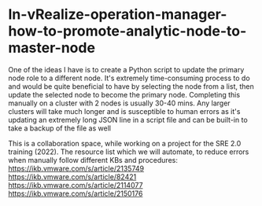 # In-vRealize-operation-manager-how-to-promote-analytic-node-to-master-node
One of the ideas I have is to create a Python script to update the primary node role to a different node. It's extremely time-consuming process to do and would be quite beneficial to have by selecting the node from a list, then update the selected node to become the primary node.
Completing this manually on a cluster with 2 nodes is usually 30-40 mins. Any larger clusters will take much longer and is susceptible to human errors as it's updating an extremely long JSON line in a script file and can be built-in to take a backup of the file as well

This is a collaboration space, while working on a project for the SRE 2.0 training (2022).
The resource list which we will automate, to reduce errors when manually follow different KBs and procedures:
https://ikb.vmware.com/s/article/2135749
https://ikb.vmware.com/s/article/82421
https://ikb.vmware.com/s/article/2114077
https://ikb.vmware.com/s/article/2150176
